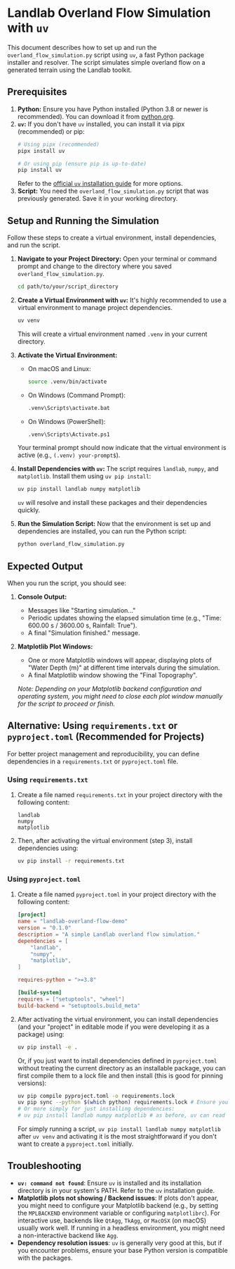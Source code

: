 # Landlab Overland Flow Simulation with `uv`

This document describes how to set up and run the `overland_flow_simulation.py` script using `uv`, a fast Python package installer and resolver. The script simulates simple overland flow on a generated terrain using the Landlab toolkit.

## Prerequisites

1.  **Python:** Ensure you have Python installed (Python 3.8 or newer is recommended). You can download it from [python.org](https://www.python.org/).
2.  **`uv`:** If you don't have `uv` installed, you can install it via pipx (recommended) or pip:
    ```bash
    # Using pipx (recommended)
    pipx install uv

    # Or using pip (ensure pip is up-to-date)
    pip install uv
    ```
    Refer to the [official `uv` installation guide](https://github.com/astral-sh/uv#installation) for more options.
3.  **Script:** You need the `overland_flow_simulation.py` script that was previously generated. Save it in your working directory.

## Setup and Running the Simulation

Follow these steps to create a virtual environment, install dependencies, and run the script.

1.  **Navigate to your Project Directory:**
    Open your terminal or command prompt and change to the directory where you saved `overland_flow_simulation.py`.

    ```bash
    cd path/to/your/script_directory
    ```

2.  **Create a Virtual Environment with `uv`:**
    It's highly recommended to use a virtual environment to manage project dependencies.

    ```bash
    uv venv
    ```
    This will create a virtual environment named `.venv` in your current directory.

3.  **Activate the Virtual Environment:**
    *   On macOS and Linux:
        ```bash
        source .venv/bin/activate
        ```
    *   On Windows (Command Prompt):
        ```bash
        .venv\Scripts\activate.bat
        ```
    *   On Windows (PowerShell):
        ```bash
        .venv\Scripts\Activate.ps1
        ```
    Your terminal prompt should now indicate that the virtual environment is active (e.g., `(.venv) your-prompt$`).

4.  **Install Dependencies with `uv`:**
    The script requires `landlab`, `numpy`, and `matplotlib`. Install them using `uv pip install`:

    ```bash
    uv pip install landlab numpy matplotlib
    ```
    `uv` will resolve and install these packages and their dependencies quickly.

5.  **Run the Simulation Script:**
    Now that the environment is set up and dependencies are installed, you can run the Python script:

    ```bash
    python overland_flow_simulation.py
    ```

## Expected Output

When you run the script, you should see:

1.  **Console Output:**
    *   Messages like "Starting simulation..."
    *   Periodic updates showing the elapsed simulation time (e.g., "Time: 600.00 s / 3600.00 s, Rainfall: True").
    *   A final "Simulation finished." message.

2.  **Matplotlib Plot Windows:**
    *   One or more Matplotlib windows will appear, displaying plots of "Water Depth (m)" at different time intervals during the simulation.
    *   A final Matplotlib window showing the "Final Topography".

    *Note: Depending on your Matplotlib backend configuration and operating system, you might need to close each plot window manually for the script to proceed or finish.*

## Alternative: Using `requirements.txt` or `pyproject.toml` (Recommended for Projects)

For better project management and reproducibility, you can define dependencies in a `requirements.txt` or `pyproject.toml` file.

### Using `requirements.txt`

1.  Create a file named `requirements.txt` in your project directory with the following content:
    ```
    landlab
    numpy
    matplotlib
    ```
2.  Then, after activating the virtual environment (step 3), install dependencies using:
    ```bash
    uv pip install -r requirements.txt
    ```

### Using `pyproject.toml`

1.  Create a file named `pyproject.toml` in your project directory with the following content:
    ```toml
    [project]
    name = "landlab-overland-flow-demo"
    version = "0.1.0"
    description = "A simple Landlab overland flow simulation."
    dependencies = [
        "landlab",
        "numpy",
        "matplotlib",
    ]

    requires-python = ">=3.8"

    [build-system]
    requires = ["setuptools", "wheel"]
    build-backend = "setuptools.build_meta"
    ```
2.  After activating the virtual environment, you can install dependencies (and your "project" in editable mode if you were developing it as a package) using:
    ```bash
    uv pip install -e .
    ```
    Or, if you just want to install dependencies defined in `pyproject.toml` without treating the current directory as an installable package, you can first compile them to a lock file and then install (this is good for pinning versions):
    ```bash
    uv pip compile pyproject.toml -o requirements.lock
    uv pip sync --python $(which python) requirements.lock # Ensure you use the venv python
    # Or more simply for just installing dependencies:
    # uv pip install landlab numpy matplotlib # as before, uv can read dependencies from pyproject.toml implicitly in some contexts
    ```
    For simply running a script, `uv pip install landlab numpy matplotlib` after `uv venv` and activating it is the most straightforward if you don't want to create a `pyproject.toml` initially.

## Troubleshooting

*   **`uv: command not found`**: Ensure `uv` is installed and its installation directory is in your system's PATH. Refer to the `uv` installation guide.
*   **Matplotlib plots not showing / Backend issues**: If plots don't appear, you might need to configure your Matplotlib backend (e.g., by setting the `MPLBACKEND` environment variable or configuring `matplotlibrc`). For interactive use, backends like `QtAgg`, `TkAgg`, or `MacOSX` (on macOS) usually work well. If running in a headless environment, you might need a non-interactive backend like `Agg`.
*   **Dependency resolution issues**: `uv` is generally very good at this, but if you encounter problems, ensure your base Python version is compatible with the packages.